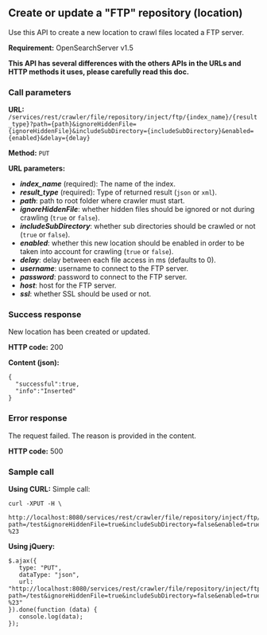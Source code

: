 ## Create or update a "FTP" repository (location)

Use this API to create a new location to crawl files located a FTP server.

**Requirement:** OpenSearchServer v1.5

**This API has several differences with the others APIs in the URLs and HTTP methods it uses, please carefully read this doc.**

### Call parameters

**URL:** `/services/rest/crawler/file/repository/inject/ftp/{index_name}/{result_type}?path={path}&ignoreHiddenFile={ignoreHiddenFile}&includeSubDirectory={includeSubDirectory}&enabled={enabled}&delay={delay}`

**Method:** ```PUT```

**URL parameters:**

- _**index_name**_ (required): The name of the index.
- _**result_type**_ (required): Type of returned result (`json` or `xml`).
- _**path**_: path to root folder where crawler must start. 
- _**ignoreHiddenFile**_: whether hidden files should be ignored or not during crawling (`true` or `false`).
- _**includeSubDirectory**_: whether sub directories should be crawled or not (`true` or `false`).
- _**enabled**_: whether this new location should be enabled in order to be taken into account for crawling (`true` or `false`).
- _**delay**_: delay between each file access in ms (defaults to 0).
- _**username**_: username to connect to the FTP server.
- _**password**_: password to connect to the FTP server.
- _**host**_: host for the FTP server.
- _**ssl**_: whether SSL should be used or not.

### Success response
New location has been created or updated.

**HTTP code:**
200

**Content (json):**

    {
      "successful":true,
      "info":"Inserted"
    }

### Error response

The request failed. The reason is provided in the content.

**HTTP code:**
500

### Sample call

**Using CURL:**
Simple call:

    curl -XPUT -H \
         http://localhost:8080/services/rest/crawler/file/repository/inject/ftp/my_index/json?path=/test&ignoreHiddenFile=true&includeSubDirectory=false&enabled=true&delay=0&username=ftpuser&host=mysite.com&ssl=true&password=1hLz%C3%A8-%23
    

**Using jQuery:**

    $.ajax({ 
       type: "PUT",
       dataType: "json",
       url: "http://localhost:8080/services/rest/crawler/file/repository/inject/ftp/my_index/json?path=/test&ignoreHiddenFile=true&includeSubDirectory=false&enabled=true&delay=0&username=ftpuser&host=mysite.com&ssl=true&password=1hLz%C3%A8-%23"
    }).done(function (data) {
       console.log(data);
    });
    
